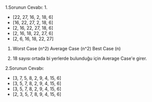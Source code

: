1.Sorunun Cevabı:
   1. 
   - [22, 27, 16, 2, 18, 6]
   - [16, 22, 27, 2, 18, 6]
   - [2, 16, 22, 27, 18, 6]
   - [2, 16, 18, 22, 27, 6]
   - [2, 6, 16, 18, 22, 27]

   1. Worst Case (n^2) Average Case (n^2) Best Case (n)

   2. 18 sayısı ortada bi yerlerde bulunduğu için Average Case'e girer. 

2.Sorunun Cevabı:
-   [3, 7, 5, 8, 2, 9, 4, 15, 6]
-   [3, 5, 7, 8, 2, 9, 4, 15, 6]
-   [3, 5, 7, 8, 2, 9, 4, 15, 6]
-   [2, 3, 5, 7, 8, 9, 4, 15, 6]

